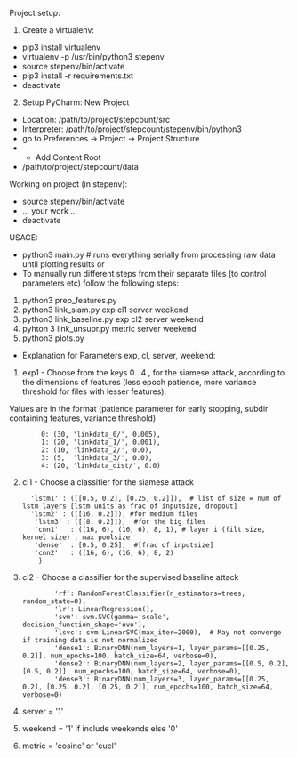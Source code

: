 Project setup:
1. Create a virtualenv:
* pip3 install virtualenv
* virtualenv -p /usr/bin/python3 stepenv
* source stepenv/bin/activate
* pip3 install -r requirements.txt
* deactivate
2. Setup PyCharm:
New Project
* Location: /path/to/project/stepcount/src
* Interpreter: /path/to/project/stepcount/stepenv/bin/python3
* go to Preferences -> Project -> Project Structure
* + Add Content Root
* /path/to/project/stepcount/data


Working on project (in stepenv):
* source stepenv/bin/activate
* ... your work ...
* deactivate


USAGE:

* python3 main.py # runs everything serially from processing raw data until plotting results
or
* To manually run different  steps from their separate files (to control parameters etc) follow the following steps:
1. python3 prep_features.py
2. python3 link_siam.py exp cl1 server weekend
3. python3 link_baseline.py  exp  cl2 server weekend
4. pyhton 3 link_unsupr.py  metric server weekend
5. python3 plots.py


* Explanation for Parameters exp, cl, server, weekend:

1. exp1 - Choose from the keys 0...4 , for the siamese attack, according to the dimensions of features (less epoch patience,  more variance threshold for files with lesser features).

Values are in the format (patience parameter for early stopping, subdir containing features, variance threshold)
              
            0: (30, 'linkdata_0/', 0.005),
            1: (20, 'linkdata_1/', 0.001),
            2: (10, 'linkdata_2/', 0.0),
            3: (5,  'linkdata_3/', 0.0),
            4: (20, 'linkdata_dist/', 0.0)


2. cl1 - Choose a classifier for the siamese attack 

         'lstm1' : ([[0.5, 0.2], [0.25, 0.2]]),  # list of size = num of lstm layers [lstm units as frac of inputsize, dropout]
         'lstm2' : ([[16, 0.2]]), #for medium files
          'lstm3' : ([[8, 0.2]]),  #for the big files
          'cnn1'   : ((16, 6), (16, 6), 8, 1), # layer i (filt size, kernel size) , max poolsize
          'dense'  : [0.5, 0.25],  #[frac of inputsize]
          'cnn2'   : ((16, 6), (16, 6), 8, 2)
           }


3. cl2 - Choose a classifier for the supervised baseline attack 

               'rf': RandomForestClassifier(n_estimators=trees, random_state=0),
               'lr': LinearRegression(),
               'svm': svm.SVC(gamma='scale', decision_function_shape='ovo'),
               'lsvc': svm.LinearSVC(max_iter=2000),  # May not converge if training data is not normalized
               'dense1': BinaryDNN(num_layers=1, layer_params=[[0.25, 0.2]], num_epochs=100, batch_size=64, verbose=0),
               'dense2': BinaryDNN(num_layers=2, layer_params=[[0.5, 0.2], [0.5, 0.2]], num_epochs=100, batch_size=64, verbose=0),
               'dense3': BinaryDNN(num_layers=3, layer_params=[[0.25, 0.2], [0.25, 0.2], [0.25, 0.2]], num_epochs=100, batch_size=64, verbose=0)

            
4. server = '1' 
5. weekend = '1' if include weekends else '0'
6. metric = 'cosine' or 'eucl'


